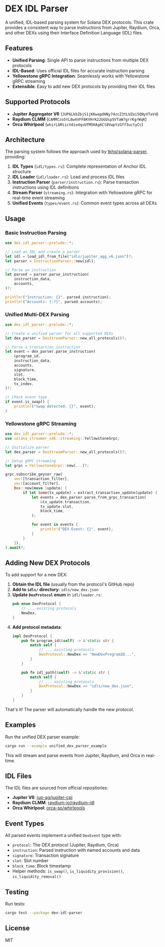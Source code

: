 # DEX IDL Parser

A unified, IDL-based parsing system for Solana DEX protocols. This crate provides a consistent way to parse instructions from Jupiter, Raydium, Orca, and other DEXs using their Interface Definition Language (IDL) files.

## Features

- **Unified Parsing**: Single API to parse instructions from multiple DEX protocols
- **IDL-Based**: Uses official IDL files for accurate instruction parsing
- **Yellowstone gRPC Integration**: Seamlessly works with Yellowstone gRPC streaming
- **Extensible**: Easy to add new DEX protocols by providing their IDL files

## Supported Protocols

- **Jupiter Aggregator V6** (`JUP6LkbZbjS1jKKwapdHNy74zcZ3tLUZoi5QNyVTaV4`)
- **Raydium CLMM** (`CAMMCzo5YL8w4VFF8KVHrK22GGUsp5VTaW7grrKgrWqK`)
- **Orca Whirlpool** (`whirLbMiicVdio4qvUfM5KAg6Ct8VwpYzGff3uctyCc`)

## Architecture

The parsing system follows the approach used by [tkhq/solana-parser](https://github.com/tkhq/solana-parser), providing:

1. **IDL Types** (`idl/types.rs`): Complete representation of Anchor IDL structure
2. **IDL Loader** (`idl/loader.rs`): Load and process IDL files
3. **Instruction Parser** (`parser/instruction.rs`): Parse transaction instructions using IDL definitions
4. **Stream Parser** (`streaming.rs`): Integration with Yellowstone gRPC for real-time event streaming
5. **Unified Events** (`types/event.rs`): Common event types across all DEXs

## Usage

### Basic Instruction Parsing

```rust
use dex_idl_parser::prelude::*;

// Load an IDL and create a parser
let idl = load_idl_from_file("idls/jupiter_agg_v6.json")?;
let parser = InstructionParser::new(idl);

// Parse an instruction
let parsed = parser.parse_instruction(
    instruction_data,
    accounts,
)?;

println!("Instruction: {}", parsed.instruction);
println!("Accounts: {:?}", parsed.accounts);
```

### Unified Multi-DEX Parsing

```rust
use dex_idl_parser::prelude::*;

// Create a unified parser for all supported DEXs
let dex_parser = DexStreamParser::new_all_protocols()?;

// Parse a transaction instruction
let event = dex_parser.parse_instruction(
    &program_id,
    instruction_data,
    accounts,
    signature,
    slot,
    block_time,
    tx_index,
)?;

// Check event type
if event.is_swap() {
    println!("Swap detected: {}", event);
}
```

### Yellowstone gRPC Streaming

```rust
use dex_idl_parser::prelude::*;
use solana_streamer_sdk::streaming::YellowstoneGrpc;

// Initialize parser
let dex_parser = DexStreamParser::new_all_protocols()?;

// Setup gRPC streaming
let grpc = YellowstoneGrpc::new(...)?;

grpc.subscribe_geyser_raw(
    vec![transaction_filter],
    vec![account_filter],
    Box::new(move |update| {
        if let Some(tx_update) = extract_transaction_update(update) {
            let events = dex_parser.parse_from_grpc_transaction(
                &tx_update.transaction,
                tx_update.slot,
                block_time,
            );

            for event in events {
                println!("DEX Event: {}", event);
            }
        }
    }),
).await?;
```

## Adding New DEX Protocols

To add support for a new DEX:

1. **Obtain the IDL file** (usually from the protocol's GitHub repo)
2. **Add to `idls/` directory**: `idls/new_dex.json`
3. **Update `DexProtocol` enum** in `idl/loader.rs`:
   ```rust
   pub enum DexProtocol {
       // ... existing protocols
       NewDex,
   }
   ```
4. **Add protocol metadata**:
   ```rust
   impl DexProtocol {
       pub fn program_id(&self) -> &'static str {
           match self {
               // ... existing protocols
               DexProtocol::NewDex => "NewDexProgramID...",
           }
       }

       pub fn idl_path(&self) -> &'static str {
           match self {
               // ... existing protocols
               DexProtocol::NewDex => "idls/new_dex.json",
           }
       }
   }
   ```

That's it! The parser will automatically handle the new protocol.

## Examples

Run the unified DEX parser example:

```bash
cargo run --example unified_dex_parser_example
```

This will stream and parse events from Jupiter, Raydium, and Orca in real-time.

## IDL Files

The IDL files are sourced from official repositories:

- **Jupiter V6**: [jup-ag/jupiter-cpi](https://github.com/jup-ag/jupiter-cpi/blob/main/idl.json)
- **Raydium CLMM**: [raydium-io/raydium-idl](https://github.com/raydium-io/raydium-idl)
- **Orca Whirlpool**: [orca-so/whirlpools](https://github.com/orca-so/whirlpools)

## Event Types

All parsed events implement a unified `DexEvent` type with:

- `protocol`: The DEX protocol (Jupiter, Raydium, Orca)
- `instruction`: Parsed instruction with named accounts and data
- `signature`: Transaction signature
- `slot`: Slot number
- `block_time`: Block timestamp
- Helper methods: `is_swap()`, `is_liquidity_provision()`, `is_liquidity_removal()`

## Testing

Run tests:

```bash
cargo test --package dex-idl-parser
```

## License

MIT
